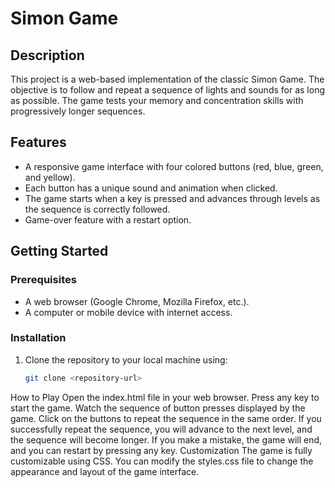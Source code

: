 # Simon Game

## Description

This project is a web-based implementation of the classic Simon Game. The objective is to follow and repeat a sequence of lights and sounds for as long as possible. The game tests your memory and concentration skills with progressively longer sequences.

## Features

- A responsive game interface with four colored buttons (red, blue, green, and yellow).
- Each button has a unique sound and animation when clicked.
- The game starts when a key is pressed and advances through levels as the sequence is correctly followed.
- Game-over feature with a restart option.

## Getting Started

### Prerequisites

- A web browser (Google Chrome, Mozilla Firefox, etc.).
- A computer or mobile device with internet access.

### Installation

1. Clone the repository to your local machine using:
   ```bash
   git clone <repository-url>
   ```

How to Play
Open the index.html file in your web browser.
Press any key to start the game.
Watch the sequence of button presses displayed by the game.
Click on the buttons to repeat the sequence in the same order.
If you successfully repeat the sequence, you will advance to the next level, and the sequence will become longer.
If you make a mistake, the game will end, and you can restart by pressing any key.
Customization
The game is fully customizable using CSS. You can modify the styles.css file to change the appearance and layout of the game interface.
